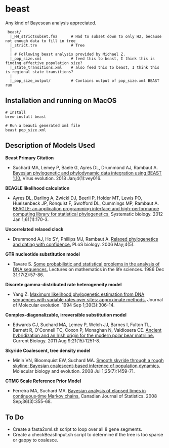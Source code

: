 # beast

Any kind of Bayesean analysis appreciated.

```
 beast/
  |_HH_strictsubset.fna      # Had to subset down to only H2, because not enough data to fill in tree 
  |_strict.tre               # Tree
  |
  | # Following beast analysis provided by Michael Z.
  |_pop_size.xml             # feed this to beast, I think this is finding effective population size?
  |_state_transitions.xml    # also feed this to beast, I think this is regional state transitions?
  |
  |_pop_size_output/         # Contains output of pop_size.xml BEAST run

```

## Installation and running on MacOS


```
# Install
brew install beast

# Run a beauti generated xml file
beast pop_size.xml
```

## Description of Models Used

**Beast Primary Citation**

* Suchard MA, Lemey P, Baele G, Ayres DL, Drummond AJ, Rambaut A. [Bayesian phylogenetic and phylodynamic data integration using BEAST 1.10.](https://pubmed.ncbi.nlm.nih.gov/29942656) Virus evolution. 2018 Jan;4(1):vey016.

**BEAGLE likelihood calculation**

* Ayres DL, Darling A, Zwickl DJ, Beerli P, Holder MT, Lewis PO, Huelsenbeck JP, Ronquist F, Swofford DL, Cummings MP, Rambaut A. [BEAGLE: an application programming interface and high-performance computing library for statistical phylogenetics.](https://pubmed.ncbi.nlm.nih.gov/21963610) Systematic biology. 2012 Jan 1;61(1):170-3.

**Uncorrelated relaxed clock**

* Drummond AJ, Ho SY, Phillips MJ, Rambaut A. [Relaxed phylogenetics and dating with confidence.](https://pubmed.ncbi.nlm.nih.gov/16683862) PLoS biology. 2006 May;4(5).

**GTR nucleotide substitution model**

* Tavare S. [Some probabilistic and statistical problems in the analysis of DNA sequences.](http://www.damtp.cam.ac.uk/user/st321/CV_&_Publications_files/STpapers-pdf/T86.pdf) Lectures on mathematics in the life sciences. 1986 Dec 31;17(2):57-86.

**Discrete gamma-distributed rate heterogeneity model**

* Yang Z. [Maximum likelihood phylogenetic estimation from DNA sequences with variable rates over sites: approximate methods.](https://pubmed.ncbi.nlm.nih.gov/7932792) Journal of Molecular evolution. 1994 Sep 1;39(3):306-14.

**Complex-diagonalizable, irreversible substitution model**

* Edwards CJ, Suchard MA, Lemey P, Welch JJ, Barnes I, Fulton TL, Barnett R, O'Connell TC, Coxon P, Monaghan N, Valdiosera CE. [Ancient hybridization and an Irish origin for the modern polar bear matriline.](https://pubmed.ncbi.nlm.nih.gov/21737280) Current Biology. 2011 Aug 9;21(15):1251-8.

**Skyride Coalescent, tree density model**

* Minin VN, Bloomquist EW, Suchard MA. [Smooth skyride through a rough skyline: Bayesian coalescent-based inference of population dynamics.](https://pubmed.ncbi.nlm.nih.gov/18408232) Molecular biology and evolution. 2008 Jul 1;25(7):1459-71.

**CTMC Scale Reference Prior Model**

* Ferreira MA, Suchard MA. [Bayesian analysis of elapsed times in continuous‐time Markov chains.](http://citeseerx.ist.psu.edu/viewdoc/download?doi=10.1.1.564.4652&rep=rep1&type=pdf) Canadian Journal of Statistics. 2008 Sep;36(3):355-68.



## To Do

* Create a fasta2xml.sh script to loop over all 8 gene segments.
* Create a checkBeastInput.sh script to determine if the tree is too sparse or gappy to coalesce.

